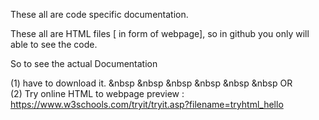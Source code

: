 These all are code specific documentation.

These all are HTML files [ in form of webpage], so in github you only will able to see the code.

So to see the actual Documentation

(1) have to download it.       &nbsp &nbsp &nbsp &nbsp &nbsp &nbsp          OR <br>
(2) Try online HTML to webpage preview : https://www.w3schools.com/tryit/tryit.asp?filename=tryhtml_hello
